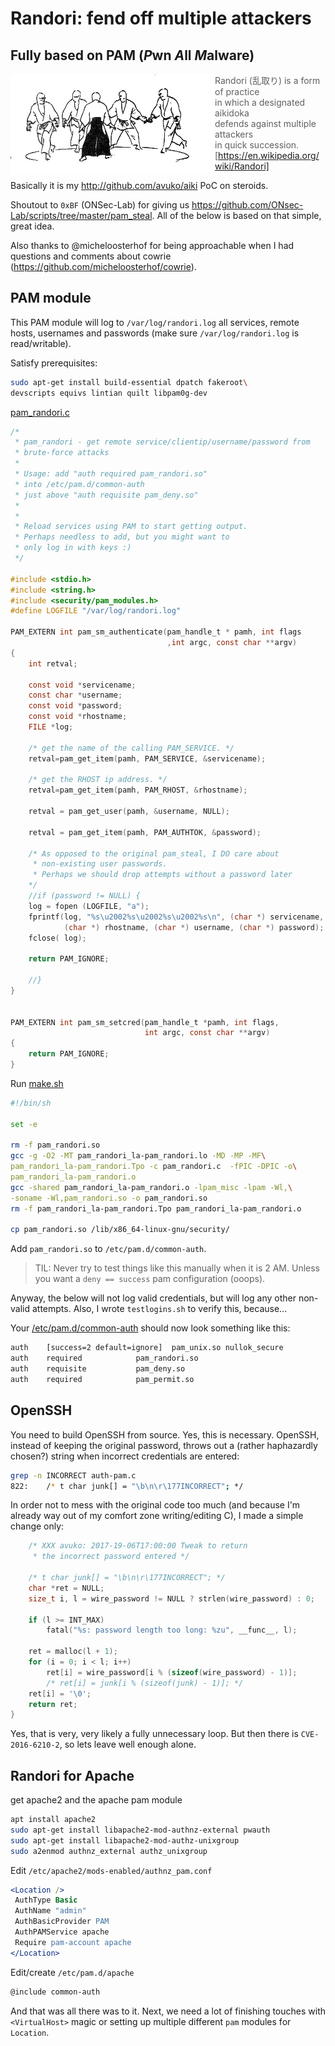 # Randori: fend off multiple attackers

## Fully based on PAM (*P*wn *A*ll *M*alware)

<!-- ![randori](randori.gif) -->

<img src="randori.gif" align="left" />

> Randori (乱取り) is a form of practice<br />
> in which a designated aikidoka<br />
> defends against multiple attackers<br />
> in quick succession.<br />
> [https://en.wikipedia.org/wiki/Randori]

Basically it is my http://github.com/avuko/aiki PoC on steroids.

Shoutout to `0xBF` (ONSec-Lab) for giving us
https://github.com/ONsec-Lab/scripts/tree/master/pam_steal.
All of the below is based on that simple, great idea.

Also thanks to @micheloosterhof for being approachable when I had questions
and comments about cowrie (https://github.com/micheloosterhof/cowrie).

## PAM module

This PAM module will log to `/var/log/randori.log` all services, remote hosts, usernames and
passwords (make sure `/var/log/randori.log` is read/writable).

Satisfy prerequisites:

```bash
sudo apt-get install build-essential dpatch fakeroot\
devscripts equivs lintian quilt libpam0g-dev
 ```

[pam_randori.c](./pam_randori.c)

```c
/*
 * pam_randori - get remote service/clientip/username/password from
 * brute-force attacks
 *
 * Usage: add "auth required pam_randori.so"
 * into /etc/pam.d/common-auth
 * just above "auth requisite pam_deny.so"
 *
 *
 * Reload services using PAM to start getting output.
 * Perhaps needless to add, but you might want to
 * only log in with keys :)
 */

#include <stdio.h>
#include <string.h>
#include <security/pam_modules.h>
#define LOGFILE "/var/log/randori.log"

PAM_EXTERN int pam_sm_authenticate(pam_handle_t * pamh, int flags
                                   ,int argc, const char **argv)
{
    int retval;

    const void *servicename;
    const char *username;
    const void *password;
    const void *rhostname;
    FILE *log;

    /* get the name of the calling PAM_SERVICE. */
    retval=pam_get_item(pamh, PAM_SERVICE, &servicename);

    /* get the RHOST ip address. */
    retval=pam_get_item(pamh, PAM_RHOST, &rhostname);

    retval = pam_get_user(pamh, &username, NULL);

    retval = pam_get_item(pamh, PAM_AUTHTOK, &password);

    /* As opposed to the original pam_steal, I DO care about
     * non-existing user passwords.
     * Perhaps we should drop attempts without a password later
    */
    //if (password != NULL) {
    log = fopen (LOGFILE, "a");
    fprintf(log, "%s\u2002%s\u2002%s\u2002%s\n", (char *) servicename,
            (char *) rhostname, (char *) username, (char *) password);
    fclose( log);

    return PAM_IGNORE;

    //}
}


PAM_EXTERN int pam_sm_setcred(pam_handle_t *pamh, int flags,
                              int argc, const char **argv)
{
    return PAM_IGNORE;
}
```

Run [make.sh](./make.sh)


```bash
#!/bin/sh

set -e

rm -f pam_randori.so
gcc -g -O2 -MT pam_randori_la-pam_randori.lo -MD -MP -MF\
pam_randori_la-pam_randori.Tpo -c pam_randori.c  -fPIC -DPIC -o\
pam_randori_la-pam_randori.o
gcc -shared pam_randori_la-pam_randori.o -lpam_misc -lpam -Wl,\
-soname -Wl,pam_randori.so -o pam_randori.so
rm -f pam_randori_la-pam_randori.Tpo pam_randori_la-pam_randori.o

cp pam_randori.so /lib/x86_64-linux-gnu/security/
```

Add `pam_randori.so` to `/etc/pam.d/common-auth`.

> TIL: Never try to test things like this manually when it is 2 AM. Unless you want a
> `deny == success` pam configuration (ooops).

Anyway, the below will not log valid credentials, but will log any other non-valid
attempts. Also, I wrote `testlogins.sh` to verify this, because...


Your [/etc/pam.d/common-auth](common-auth) should now look something like this:

```bash
auth	[success=2 default=ignore]	pam_unix.so nullok_secure
auth	required			pam_randori.so
auth	requisite			pam_deny.so
auth	required			pam_permit.so
```

## OpenSSH

You need to build OpenSSH from source.
Yes, this is necessary. OpenSSH, instead of keeping the original password,
throws out a (rather haphazardly chosen?) string when incorrect credentials
are entered:

```bash
grep -n INCORRECT auth-pam.c
822:	/* t char junk[] = "\b\n\r\177INCORRECT"; */
```

In order not to mess with the original code too much (and because I'm already way
out of my comfort zone writing/editing C), I made a simple change only:

```c
	/* XXX avuko: 2017-19-06T17:00:00 Tweak to return
     * the incorrect password entered */

	/* t char junk[] = "\b\n\r\177INCORRECT"; */
	char *ret = NULL;
	size_t i, l = wire_password != NULL ? strlen(wire_password) : 0;

	if (l >= INT_MAX)
		fatal("%s: password length too long: %zu", __func__, l);

	ret = malloc(l + 1);
	for (i = 0; i < l; i++)
		ret[i] = wire_password[i % (sizeof(wire_password) - 1)];
		/* ret[i] = junk[i % (sizeof(junk) - 1)]; */
	ret[i] = '\0';
	return ret;
}
```

Yes, that is very, very likely a fully unnecessary loop. But then there is
`CVE-2016-6210-2`, so lets leave well enough alone.


## Randori for Apache

get apache2 and the apache pam module

```bash
apt install apache2
sudo apt-get install libapache2-mod-authnz-external pwauth
sudo apt-get install libapache2-mod-authz-unixgroup
sudo a2enmod authnz_external authz_unixgroup
```

Edit `/etc/apache2/mods-enabled/authnz_pam.conf`

```apache
<Location />
 AuthType Basic
 AuthName "admin"
 AuthBasicProvider PAM
 AuthPAMService apache
 Require pam-account apache
</Location>
```

Edit/create `/etc/pam.d/apache`

```email
@include common-auth
```

And that was all there was to it. Next, we need a lot of finishing touches with
`<VirtualHost>` magic or setting up multiple different `pam` modules for `Location`.


